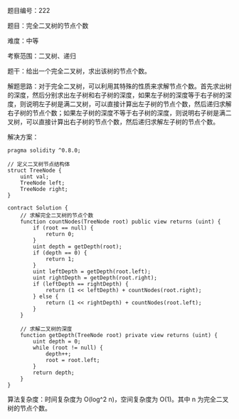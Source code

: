 题目编号：222

题目：完全二叉树的节点个数

难度：中等

考察范围：二叉树、递归

题干：给出一个完全二叉树，求出该树的节点个数。

解题思路：对于完全二叉树，可以利用其特殊的性质来求解节点个数。首先求出树的深度，然后分别求出左子树和右子树的深度，如果左子树的深度等于右子树的深度，则说明左子树是满二叉树，可以直接计算出左子树的节点个数，然后递归求解右子树的节点个数；如果左子树的深度不等于右子树的深度，则说明右子树是满二叉树，可以直接计算出右子树的节点个数，然后递归求解左子树的节点个数。

解决方案：

```solidity
pragma solidity ^0.8.0;

// 定义二叉树节点结构体
struct TreeNode {
    uint val;
    TreeNode left;
    TreeNode right;
}

contract Solution {
    // 求解完全二叉树的节点个数
    function countNodes(TreeNode root) public view returns (uint) {
        if (root == null) {
            return 0;
        }
        uint depth = getDepth(root);
        if (depth == 0) {
            return 1;
        }
        uint leftDepth = getDepth(root.left);
        uint rightDepth = getDepth(root.right);
        if (leftDepth == rightDepth) {
            return (1 << leftDepth) + countNodes(root.right);
        } else {
            return (1 << rightDepth) + countNodes(root.left);
        }
    }

    // 求解二叉树的深度
    function getDepth(TreeNode root) private view returns (uint) {
        uint depth = 0;
        while (root != null) {
            depth++;
            root = root.left;
        }
        return depth;
    }
}
```

算法复杂度：时间复杂度为 O(log^2 n)，空间复杂度为 O(1)。其中 n 为完全二叉树的节点个数。